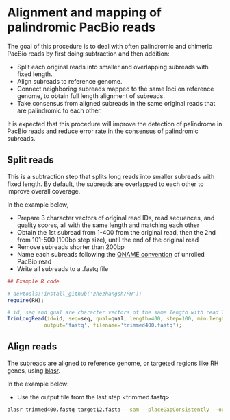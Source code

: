 # Alignment and mapping of palindromic PacBio reads

The goal of this procedure is to deal with often palindromic and chimeric PacBio reads by first doing subtraction and then addition:

  - Split each original reads into smaller and overlapping subreads with fixed length.
  - Align subreads to reference genome.
  - Connect neighboring subreads mapped to the same loci on reference genome, to obtain full length alignment of subreads. 
  - Take consensus from aligned subreads in the same original reads that are palindromic to each other.
  
It is expected that this procedure will improve the detection of palindrome in PacBio reads and reduce error rate in the consensus of palindromic subreads.

## Split reads

This is a subtraction step that splits long reads into smaller subreads with fixed length. By default, the subreads are overlapped to each other to improve overall coverage. 

In the example below, 

  - Prepare 3 character vectors of original read IDs, read sequences, and quality scores, all with the same length and matching each other
  - Obtain the 1st subread from 1-400 from the original read, then the 2nd from 101-500 (100bp step size), until the end of the original read
  - Remove subreads shorter than 200bp
  - Name each subreads following the [QNAME convention](https://pacbiofileformats.readthedocs.io/en/3.0/BAM.html#qname-convention) of unrolled PacBio read
  - Write all subreads to a .fastq file

```r
## Example R code

# devtools::install_github('zhezhangsh/RH');
require(RH);

# id, seq and qual are character vectors of the same length with read IDs, sequences, quality scores
TrimLongRead(id=id, seq=seq, qual=qual, length=400, step=100, min.length=200,
            output='fastq', filename='trimmed400.fastq');
```

## Align reads

The subreads are aligned to reference genome, or targeted regions like RH genes, using [blasr](https://github.com/PacificBiosciences/blasr). 

In the example below: 

  - Use the output file from the last step <trimmed.fastq>
  
  
```sh
blasr trimmed400.fastq target12.fasta --sam --placeGapConsistently --out trimmed400.sam --nproc 32 --hitPolicy all --minAlnLength 200

```
